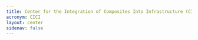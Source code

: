 ```yaml
---
title: Center for the Integration of Composites Into Infrastructure (CICI)
acronym: CICI
layout: center
sidenav: false
---
```

